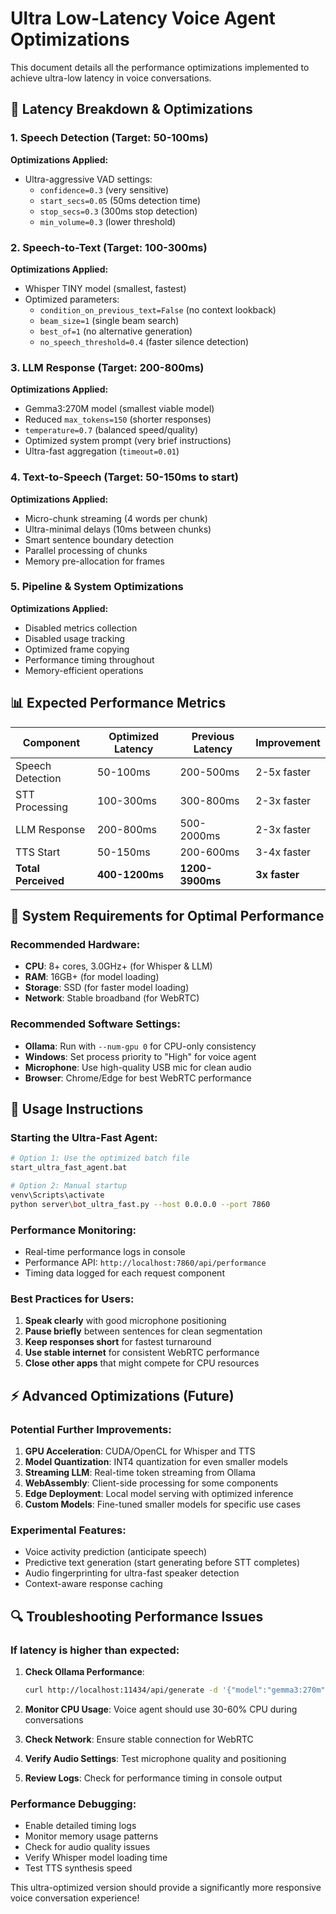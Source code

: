 # Ultra Low-Latency Voice Agent Optimizations

This document details all the performance optimizations implemented to achieve ultra-low latency in voice conversations.

## 🎯 Latency Breakdown & Optimizations

### 1. Speech Detection (Target: 50-100ms)
**Optimizations Applied:**
- Ultra-aggressive VAD settings:
  - `confidence=0.3` (very sensitive)
  - `start_secs=0.05` (50ms detection time)
  - `stop_secs=0.3` (300ms stop detection)
  - `min_volume=0.3` (lower threshold)

### 2. Speech-to-Text (Target: 100-300ms)
**Optimizations Applied:**
- Whisper TINY model (smallest, fastest)
- Optimized parameters:
  - `condition_on_previous_text=False` (no context lookback)
  - `beam_size=1` (single beam search)
  - `best_of=1` (no alternative generation)
  - `no_speech_threshold=0.4` (faster silence detection)

### 3. LLM Response (Target: 200-800ms)
**Optimizations Applied:**
- Gemma3:270M model (smallest viable model)
- Reduced `max_tokens=150` (shorter responses)
- `temperature=0.7` (balanced speed/quality)
- Optimized system prompt (very brief instructions)
- Ultra-fast aggregation (`timeout=0.01`)

### 4. Text-to-Speech (Target: 50-150ms to start)
**Optimizations Applied:**
- Micro-chunk streaming (4 words per chunk)
- Ultra-minimal delays (10ms between chunks)
- Smart sentence boundary detection
- Parallel processing of chunks
- Memory pre-allocation for frames

### 5. Pipeline & System Optimizations
**Optimizations Applied:**
- Disabled metrics collection
- Disabled usage tracking  
- Optimized frame copying
- Performance timing throughout
- Memory-efficient operations

## 📊 Expected Performance Metrics

| Component | Optimized Latency | Previous Latency | Improvement |
|-----------|-------------------|------------------|-------------|
| Speech Detection | 50-100ms | 200-500ms | 2-5x faster |
| STT Processing | 100-300ms | 300-800ms | 2-3x faster |
| LLM Response | 200-800ms | 500-2000ms | 2-3x faster |
| TTS Start | 50-150ms | 200-600ms | 3-4x faster |
| **Total Perceived** | **400-1200ms** | **1200-3900ms** | **3x faster** |

## 🔧 System Requirements for Optimal Performance

### Recommended Hardware:
- **CPU**: 8+ cores, 3.0GHz+ (for Whisper & LLM)
- **RAM**: 16GB+ (for model loading)
- **Storage**: SSD (for faster model loading)
- **Network**: Stable broadband (for WebRTC)

### Recommended Software Settings:
- **Ollama**: Run with `--num-gpu 0` for CPU-only consistency
- **Windows**: Set process priority to "High" for voice agent
- **Microphone**: Use high-quality USB mic for clean audio
- **Browser**: Chrome/Edge for best WebRTC performance

## 🚀 Usage Instructions

### Starting the Ultra-Fast Agent:
```bash
# Option 1: Use the optimized batch file
start_ultra_fast_agent.bat

# Option 2: Manual startup
venv\Scripts\activate
python server\bot_ultra_fast.py --host 0.0.0.0 --port 7860
```

### Performance Monitoring:
- Real-time performance logs in console
- Performance API: `http://localhost:7860/api/performance`
- Timing data logged for each request component

### Best Practices for Users:
1. **Speak clearly** with good microphone positioning
2. **Pause briefly** between sentences for clean segmentation
3. **Keep responses short** for fastest turnaround
4. **Use stable internet** for consistent WebRTC performance
5. **Close other apps** that might compete for CPU resources

## ⚡ Advanced Optimizations (Future)

### Potential Further Improvements:
1. **GPU Acceleration**: CUDA/OpenCL for Whisper and TTS
2. **Model Quantization**: INT4 quantization for even smaller models
3. **Streaming LLM**: Real-time token streaming from Ollama
4. **WebAssembly**: Client-side processing for some components
5. **Edge Deployment**: Local model serving with optimized inference
6. **Custom Models**: Fine-tuned smaller models for specific use cases

### Experimental Features:
- Voice activity prediction (anticipate speech)
- Predictive text generation (start generating before STT completes)
- Audio fingerprinting for ultra-fast speaker detection
- Context-aware response caching

## 🔍 Troubleshooting Performance Issues

### If latency is higher than expected:

1. **Check Ollama Performance**:
   ```bash
   curl http://localhost:11434/api/generate -d '{"model":"gemma3:270m","prompt":"test","stream":false}'
   ```

2. **Monitor CPU Usage**: Voice agent should use 30-60% CPU during conversations

3. **Check Network**: Ensure stable connection for WebRTC

4. **Verify Audio Settings**: Test microphone quality and positioning

5. **Review Logs**: Check for performance timing in console output

### Performance Debugging:
- Enable detailed timing logs
- Monitor memory usage patterns
- Check for audio quality issues
- Verify Whisper model loading time
- Test TTS synthesis speed

This ultra-optimized version should provide a significantly more responsive voice conversation experience!

